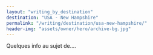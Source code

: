 ```yaml
---
layout: "writing_by_destination"
destination: "USA - New Hampshire"
permalink: "/writing/destination/usa-new-hampshire/"
header-img: "assets/owner/hero/archive-bg.jpg"
---
```


Quelques info au sujet de....